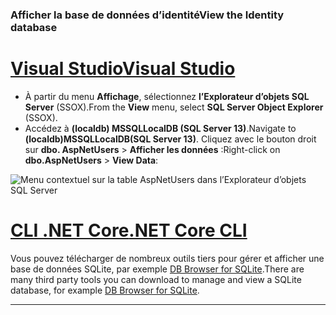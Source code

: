 ### <a name="view-the-identity-database"></a><span data-ttu-id="60d50-101">Afficher la base de données d’identité</span><span class="sxs-lookup"><span data-stu-id="60d50-101">View the Identity database</span></span>

# <a name="visual-studiotabvisual-studio"></a>[<span data-ttu-id="60d50-102">Visual Studio</span><span class="sxs-lookup"><span data-stu-id="60d50-102">Visual Studio</span></span>](#tab/visual-studio) 

* <span data-ttu-id="60d50-103">À partir du menu **Affichage**, sélectionnez **l’Explorateur d’objets SQL Server** (SSOX).</span><span class="sxs-lookup"><span data-stu-id="60d50-103">From the **View** menu, select **SQL Server Object Explorer** (SSOX).</span></span>
* <span data-ttu-id="60d50-104">Accédez à **(localdb) MSSQLLocalDB (SQL Server 13)**.</span><span class="sxs-lookup"><span data-stu-id="60d50-104">Navigate to **(localdb)MSSQLLocalDB(SQL Server 13)**.</span></span> <span data-ttu-id="60d50-105">Cliquez avec le bouton droit sur **dbo. AspNetUsers** > **Afficher les données** :</span><span class="sxs-lookup"><span data-stu-id="60d50-105">Right-click on **dbo.AspNetUsers** > **View Data**:</span></span>

![Menu contextuel sur la table AspNetUsers dans l’Explorateur d’objets SQL Server](~/security/authentication/accconfirm/_static/ssox.png)

# <a name="net-core-clitabnetcore-cli"></a>[<span data-ttu-id="60d50-107">CLI .NET Core</span><span class="sxs-lookup"><span data-stu-id="60d50-107">.NET Core CLI</span></span>](#tab/netcore-cli)

<span data-ttu-id="60d50-108">Vous pouvez télécharger de nombreux outils tiers pour gérer et afficher une base de données SQLite, par exemple [DB Browser for SQLite](http://sqlitebrowser.org/).</span><span class="sxs-lookup"><span data-stu-id="60d50-108">There are many third party tools you can download to manage and view a SQLite database, for example [DB Browser for SQLite](http://sqlitebrowser.org/).</span></span>

------